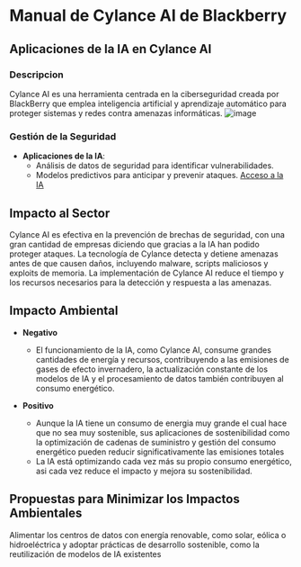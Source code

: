 # Manual de Cylance AI de Blackberry

## Aplicaciones de la IA en Cylance AI

### Descripcion
Cylance AI es una herramienta centrada en la ciberseguridad creada por BlackBerry que emplea inteligencia artificial y aprendizaje automático para proteger sistemas y redes contra amenazas informáticas.
![image](https://www.sourcesecurity.com/img/news/612/blackberry-cylance-920x533.jpg)
### Gestión de la Seguridad
- **Aplicaciones de la IA**:
  - Análisis de datos de seguridad para identificar vulnerabilidades.
  - Modelos predictivos para anticipar y prevenir ataques.
[Acceso a la IA](https://www.blackberry.com/la/es/products/cylance-endpoint-security/cylance-ai)


## Impacto al Sector

Cylance AI es efectiva en la prevención de brechas de seguridad, con una gran cantidad de empresas diciendo que gracias a la IA han podido proteger ataques. La tecnología de Cylance detecta y detiene amenazas antes de que causen daños, incluyendo malware, scripts maliciosos y exploits de memoria.
La implementación de Cylance AI reduce el tiempo y los recursos necesarios para la detección y respuesta a las amenazas.

## Impacto Ambiental

- **Negativo**
  - El funcionamiento de la IA, como Cylance AI, consume grandes cantidades de energía y recursos, contribuyendo a las emisiones de gases de efecto invernadero, la actualización constante de los modelos de IA y el procesamiento de datos también contribuyen al consumo energético.
 
- **Positivo**
  - Aunque la IA tiene un consumo de energia muy grande el cual hace que no sea muy sostenible, sus aplicaciones de sostenibilidad como la optimización de cadenas de suministro y gestión del consumo energético pueden reducir significativamente las emisiones totales
  - La IA está optimizando cada vez más su propio consumo energético, asi cada vez reduce el impacto y mejora su sostenibilidad.

## Propuestas para Minimizar los Impactos Ambientales

Alimentar los centros de datos con energía renovable, como solar, eólica o hidroeléctrica
y adoptar prácticas de desarrollo sostenible, como la reutilización de modelos de IA existentes
